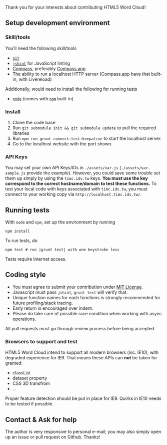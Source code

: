 Thank you for your interests about contributing HTML5 Word Cloud!

## Setup development environment

### Skill/tools

You'll need the following skill/tools

* [`git`](http://git-scm.com/)
* [`jshint`](http://www.jshint.com/) for JavaScript linting
* [Compass](http://compass-style.org/), preferably [Compass.app](http://compass.handlino.com/)
* The ability to run a localhost HTTP server (Compass.app have that built-in, with Livereload)

Additionally, would need to install the following for running tests

* [`node`](http://nodejs.org/) (comes with [`npm`](http://npmjs.org/) built-in)

### Install

1. Clone the code base
2. Run `git submodule init && git submodule update` to pull the required libraries
3. Run `npm run grunt connect:test:keepalive` to start the localhost server.
4. Go to the localhost website with the port shown.

### API Keys

You may set your own API Keys/IDs in `./assets/var.js` (`./assets/var-sample.js` provide the example).
However, you could save some trouble set them up simply by using the `timc.idv.tw` keys.
**You must use the key correspond to the correct hostname/domain to test these functions.**
To test your local code with keys associated with `timc.idv.tw`, you must connect to your working copy via `http://localhost.timc.idv.tw/`.

## Running tests

With `node` and `npm`, set up the environment by running

    npm install

To run tests, do

    npm test # run |grunt test| with one keystroke less

Tests require Internet access.

## Coding style

* You must agree to submit your contribution under [MIT License](./MIT-LICENSE.txt).
* Javascript must pass `jshint`; `grunt test` will verify that.
* Unique function names for each functions is strongly recommended for future profiling/stack tracing.
* Early return is encouraged over indent.
* Please do take care of possible race condition when working with async operations.

All pull requests must go through review process before being accepted.

### Browsers to support and test

HTML5 Word Cloud intend to support all modern browsers (inc. IE10), with degraded experience for IE9.
That means these APIs can **not** be taken for granted:

* classList
* dataset property
* CSS 3D transfrom
* ...

Proper feature detection should be put in place for IE9. Quirks in IE10 needs to be tested if possible.

## Contact & Ask for help

The author is very responsive to personal e-mail;
you may also simply open up an issue or pull request on Github.
Thanks!
